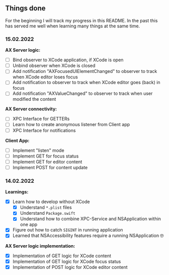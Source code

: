 ## Things done

For the beginning I will track my progress in this README. In the past this has served me well when learning many things at the same time.

### 15.02.2022

**AX Server logic:**
- [ ] Bind observer to XCode application, if XCode is open
- [ ] Unbind observer when XCode is closed
- [ ] Add notification "AXFocusedUIElementChanged" to observer to track when XCode editor loses focus
- [ ] Add notification to observer to track when XCode editor goes (back) in focus
- [ ] Add notification "AXValueChanged" to observer to track when user modified the content

**AX Server connectivity:**
- [ ] XPC Interface for GETTERs
- [ ] Learn how to create anonymous listener from Client app
- [ ] XPC Interface for notifications

**Client App:**
- [ ] Implement "listen" mode
- [ ] Implement GET for focus status
- [ ] Implement GET for editor content
- [ ] Implement POST for content update

### **14.02.2022**

**Learnings:**
- [x] Learn how to develop without XCode
  - [x] Understand `*.plist` files
  - [x] Understand `Package.swift`
  - [x] Understand how to combine XPC-Service and NSApplication within one app
- [x] Figure out how to catch `SIGINT` in running application
- [x] Learned that NSAccessibility features require a running NSApplication 🤓

**AX Server logic implementation:**
- [x] Implementation of GET logic for XCode content
- [x] Implementation of GET logic for XCode focus status
- [x] Implementation of POST logic for XCode editor content